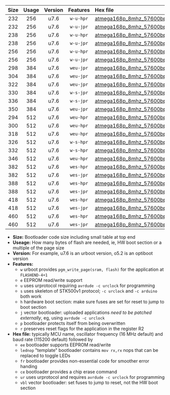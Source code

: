 |Size|Usage|Version|Features|Hex file|
|:-:|:-:|:-:|:-:|:--|
|232|256|u7.6|`w-u-hpr`|[atmega168p_8mhz_57600bps_ur.hex](https://raw.githubusercontent.com/stefanrueger/urboot/main/atmega168p_8mhz_57600bps_ur.hex)|
|232|256|u7.6|`w-u-jpr`|[atmega168p_8mhz_57600bps_ur_vbl.hex](https://raw.githubusercontent.com/stefanrueger/urboot/main/atmega168p_8mhz_57600bps_ur_vbl.hex)|
|238|256|u7.6|`w-u-hpr`|[atmega168p_8mhz_57600bps_lednop_ur.hex](https://raw.githubusercontent.com/stefanrueger/urboot/main/atmega168p_8mhz_57600bps_lednop_ur.hex)|
|238|256|u7.6|`w-u-jpr`|[atmega168p_8mhz_57600bps_lednop_ur_vbl.hex](https://raw.githubusercontent.com/stefanrueger/urboot/main/atmega168p_8mhz_57600bps_lednop_ur_vbl.hex)|
|256|256|u7.6|`w-u-hpr`|[atmega168p_8mhz_57600bps_lednop_fr_ur.hex](https://raw.githubusercontent.com/stefanrueger/urboot/main/atmega168p_8mhz_57600bps_lednop_fr_ur.hex)|
|256|256|u7.6|`w-u-jpr`|[atmega168p_8mhz_57600bps_lednop_fr_ur_vbl.hex](https://raw.githubusercontent.com/stefanrueger/urboot/main/atmega168p_8mhz_57600bps_lednop_fr_ur_vbl.hex)|
|298|384|u7.6|`weu-jpr`|[atmega168p_8mhz_57600bps_ee_ur_vbl.hex](https://raw.githubusercontent.com/stefanrueger/urboot/main/atmega168p_8mhz_57600bps_ee_ur_vbl.hex)|
|304|384|u7.6|`weu-jpr`|[atmega168p_8mhz_57600bps_ee_lednop_ur_vbl.hex](https://raw.githubusercontent.com/stefanrueger/urboot/main/atmega168p_8mhz_57600bps_ee_lednop_ur_vbl.hex)|
|322|384|u7.6|`weu-jpr`|[atmega168p_8mhz_57600bps_ee_lednop_fr_ur_vbl.hex](https://raw.githubusercontent.com/stefanrueger/urboot/main/atmega168p_8mhz_57600bps_ee_lednop_fr_ur_vbl.hex)|
|330|384|u7.6|`w-s-jpr`|[atmega168p_8mhz_57600bps_vbl.hex](https://raw.githubusercontent.com/stefanrueger/urboot/main/atmega168p_8mhz_57600bps_vbl.hex)|
|336|384|u7.6|`w-s-jpr`|[atmega168p_8mhz_57600bps_lednop_vbl.hex](https://raw.githubusercontent.com/stefanrueger/urboot/main/atmega168p_8mhz_57600bps_lednop_vbl.hex)|
|350|384|u7.6|`weu-jpr`|[atmega168p_8mhz_57600bps_ee_lednop_fr_ce_ur_vbl.hex](https://raw.githubusercontent.com/stefanrueger/urboot/main/atmega168p_8mhz_57600bps_ee_lednop_fr_ce_ur_vbl.hex)|
|294|512|u7.6|`weu-hpr`|[atmega168p_8mhz_57600bps_ee_ur.hex](https://raw.githubusercontent.com/stefanrueger/urboot/main/atmega168p_8mhz_57600bps_ee_ur.hex)|
|300|512|u7.6|`weu-hpr`|[atmega168p_8mhz_57600bps_ee_lednop_ur.hex](https://raw.githubusercontent.com/stefanrueger/urboot/main/atmega168p_8mhz_57600bps_ee_lednop_ur.hex)|
|318|512|u7.6|`weu-hpr`|[atmega168p_8mhz_57600bps_ee_lednop_fr_ur.hex](https://raw.githubusercontent.com/stefanrueger/urboot/main/atmega168p_8mhz_57600bps_ee_lednop_fr_ur.hex)|
|326|512|u7.6|`w-s-hpr`|[atmega168p_8mhz_57600bps.hex](https://raw.githubusercontent.com/stefanrueger/urboot/main/atmega168p_8mhz_57600bps.hex)|
|332|512|u7.6|`w-s-hpr`|[atmega168p_8mhz_57600bps_lednop.hex](https://raw.githubusercontent.com/stefanrueger/urboot/main/atmega168p_8mhz_57600bps_lednop.hex)|
|346|512|u7.6|`weu-hpr`|[atmega168p_8mhz_57600bps_ee_lednop_fr_ce_ur.hex](https://raw.githubusercontent.com/stefanrueger/urboot/main/atmega168p_8mhz_57600bps_ee_lednop_fr_ce_ur.hex)|
|382|512|u7.6|`wes-hpr`|[atmega168p_8mhz_57600bps_ee.hex](https://raw.githubusercontent.com/stefanrueger/urboot/main/atmega168p_8mhz_57600bps_ee.hex)|
|382|512|u7.6|`wes-jpr`|[atmega168p_8mhz_57600bps_ee_vbl.hex](https://raw.githubusercontent.com/stefanrueger/urboot/main/atmega168p_8mhz_57600bps_ee_vbl.hex)|
|388|512|u7.6|`wes-hpr`|[atmega168p_8mhz_57600bps_ee_lednop.hex](https://raw.githubusercontent.com/stefanrueger/urboot/main/atmega168p_8mhz_57600bps_ee_lednop.hex)|
|388|512|u7.6|`wes-jpr`|[atmega168p_8mhz_57600bps_ee_lednop_vbl.hex](https://raw.githubusercontent.com/stefanrueger/urboot/main/atmega168p_8mhz_57600bps_ee_lednop_vbl.hex)|
|418|512|u7.6|`wes-hpr`|[atmega168p_8mhz_57600bps_ee_lednop_fr.hex](https://raw.githubusercontent.com/stefanrueger/urboot/main/atmega168p_8mhz_57600bps_ee_lednop_fr.hex)|
|418|512|u7.6|`wes-jpr`|[atmega168p_8mhz_57600bps_ee_lednop_fr_vbl.hex](https://raw.githubusercontent.com/stefanrueger/urboot/main/atmega168p_8mhz_57600bps_ee_lednop_fr_vbl.hex)|
|460|512|u7.6|`wes-hpr`|[atmega168p_8mhz_57600bps_ee_lednop_fr_ce.hex](https://raw.githubusercontent.com/stefanrueger/urboot/main/atmega168p_8mhz_57600bps_ee_lednop_fr_ce.hex)|
|460|512|u7.6|`wes-jpr`|[atmega168p_8mhz_57600bps_ee_lednop_fr_ce_vbl.hex](https://raw.githubusercontent.com/stefanrueger/urboot/main/atmega168p_8mhz_57600bps_ee_lednop_fr_ce_vbl.hex)|

- **Size:** Bootloader code size including small table at top end
- **Useage:** How many bytes of flash are needed, ie, HW boot section or a multiple of the page size
- **Version:** For example, u7.6 is an urboot version, o5.2 is an optiboot version
- **Features:**
  + `w` urboot provides `pgm_write_page(sram, flash)` for the application at `FLASHEND-4+1`
  + `e` EEPROM read/write support
  + `u` uses urprotocol requiring `avrdude -c urclock` for programming
  + `s` uses skeleton of STK500v1 protocol; `-c urclock` and `-c arduino` both work
  + `h` hardware boot section: make sure fuses are set for reset to jump to boot section
  + `j` vector bootloader: uploaded applications *need to be patched externally*, eg, using `avrdude -c urclock`
  + `p` bootloader protects itself from being overwritten
  + `r` preserves reset flags for the application in the register R2
- **Hex file:** typically MCU name, oscillator frequency (16 MHz default) and baud rate (115200 default) followed by
  + `ee` bootloader supports EEPROM read/write
  + `lednop` "template" bootloader contains `mov rx,rx` nops that can be replaced to toggle LEDs
  + `fr` bootloader provides non-essential code for smoother error handing
  + `ce` bootloader provides a chip erase command
  + `ur` uses urprotocol and requires `avrdude -c urclock` for programming
  + `vbl` vector bootloader: set fuses to jump to reset, not the HW boot section

